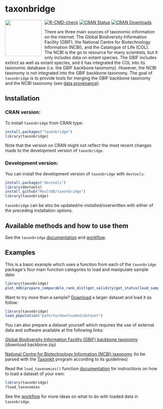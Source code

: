 
# taxonbridge
<img src="https://github.com/MoultDB/taxonbridge/blob/master/taxonbridge_logo.png" align="left" style="margin: 0px 10px 0px 0px;" alt="" width="120"></img>
<!-- badges: start -->
[![R-CMD-check](https://github.com/MoultDB/taxonbridge/actions/workflows/main.yml/badge.svg)](https://github.com/MoultDB/taxonbridge/actions/workflows/main.yml)
[![CRAN Status](https://www.r-pkg.org/badges/version/taxonbridge)](https://CRAN.R-project.org/package=taxonbridge)
[![CRAN Downloads](https://cranlogs.r-pkg.org/badges/grand-total/taxonbridge)](https://cran.r-project.org/package=taxonbridge)
<!-- badges: end -->

There are three main sources of taxonomic information on the internet: The Global Biodiversity Information Facility (GBIF), the National Centre for Biotechnology Information (NCBI), and the Catalogue of Life (COL). The NCBI is the go to resource for many scientists, but it only includes data on extant species. The GBIF includes extinct as well as extant species, and it has integrated the COL into its taxonomic database (i.e. the GBIF backbone taxonomy). However, the NCBI taxonomy is not integrated into the GBIF backbone taxonomy. The goal of `taxonbridge` is to provide tools for merging the GBIF backbone taxonomy and the NCBI taxonomy (see [data provenance](https://github.com/MoultDB/taxonbridge/blob/master/taxonbridge_data_provenance.pdf)).

## Installation

### CRAN version:

To install `taxonbridge` from CRAN type:

``` r
install.packages("taxonbridge")
library(taxonbridge)
```

Note that the version on CRAN might not reflect the most recent changes made to the development version of `taxonbridge`.

### Development version:

You can install the development version of `taxonbridge` with `devtools`:

``` r
install.packages("devtools")
library(devtools)
install_github("MoultDB/taxonbridge")
library(taxonbridge)
```

`taxonbridge` can be also be updated/re-installed/overwritten with either of the preceding installation options. 

## Available methods and how to use them

See the `taxonbridge` [documentation]( https://rdocumentation.org/packages/taxonbridge/versions/1.0.1) and [workflow](https://github.com/MoultDB/taxonbridge/blob/master/taxonbridge_workflow.pdf).

## Examples

This is a basic example which uses a function from each of the `taxonbridge` package's four main function categories to load and manipulate sample data:

``` r
library(taxonbridge)
plot_mdb(prepare_comparable_rank_dist(get_validity(get_status(load_sample()), valid = TRUE)))
```

Want to try more than a sample? [Download](https://drive.google.com/file/d/1gpvm9QKdOcuGo_cIXPkAgGlB-qfKZZU6/view?usp=sharing) a larger dataset and load it as follow:

``` r
library(taxonbridge)
load_population("path/to/downloaded/dataset")
```
You can also prepare a dataset yourself which requires the use of external data and software available at the following links:

[Global Biodiversity Information Facility (GBIF) backbone taxonomy](https://hosted-datasets.gbif.org/datasets/backbone/current/) (download backbone.zip)

[National Centre for Biotechnology Information (NCBI) taxonomy](https://ftp.ncbi.nlm.nih.gov/pub/taxonomy/new_taxdump/) (to be parsed with the [Taxonkit](https://bioinf.shenwei.me/taxonkit/download/) program according to its guidelines)

Read the `load_taxonomies()` function [documentation](https://rdocumentation.org/packages/taxonbridge/versions/1.0.1/topics/load_taxonomies) for instructions on how to load a dataset of your own:

``` r
library(taxonbridge)
?load_taxonomies
```

See the [workflow](https://github.com/MoultDB/taxonbridge/blob/master/taxonbridge_workflow.pdf) for more ideas on what to do with loaded data in `taxonbridge`.
